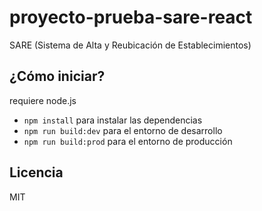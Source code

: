 # proyecto-prueba-sare-react
SARE (Sistema de Alta y Reubicación de Establecimientos)


## ¿Cómo iniciar?

requiere node.js

* `npm install` para instalar las dependencias
* `npm run build:dev` para el entorno de desarrollo
* `npm run build:prod` para el entorno de producción

## Licencia

MIT
